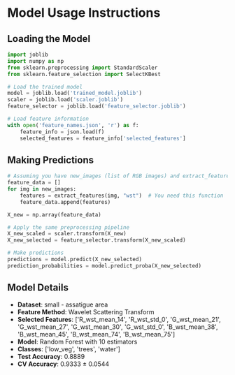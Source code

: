 # Model Usage Instructions

## Loading the Model
```python
import joblib
import numpy as np
from sklearn.preprocessing import StandardScaler
from sklearn.feature_selection import SelectKBest

# Load the trained model
model = joblib.load('trained_model.joblib')
scaler = joblib.load('scaler.joblib')
feature_selector = joblib.load('feature_selector.joblib')

# Load feature information
with open('feature_names.json', 'r') as f:
    feature_info = json.load(f)
    selected_features = feature_info['selected_features']
```

## Making Predictions
```python
# Assuming you have new_images (list of RGB images) and extract_features function
feature_data = []
for img in new_images:
    features = extract_features(img, "wst")  # You need this function
    feature_data.append(features)

X_new = np.array(feature_data)

# Apply the same preprocessing pipeline
X_new_scaled = scaler.transform(X_new)
X_new_selected = feature_selector.transform(X_new_scaled)

# Make predictions
predictions = model.predict(X_new_selected)
prediction_probabilities = model.predict_proba(X_new_selected)
```

## Model Details
- **Dataset**: small - assatigue area
- **Feature Method**: Wavelet Scattering Transform
- **Selected Features**: ['R_wst_mean_14', 'R_wst_std_0', 'G_wst_mean_21', 'G_wst_mean_27', 'G_wst_mean_30', 'G_wst_std_0', 'B_wst_mean_38', 'B_wst_mean_45', 'B_wst_mean_74', 'B_wst_mean_75']
- **Model**: Random Forest with 10 estimators
- **Classes**: ['low_veg', 'trees', 'water']
- **Test Accuracy**: 0.8889
- **CV Accuracy**: 0.9333 ± 0.0544
